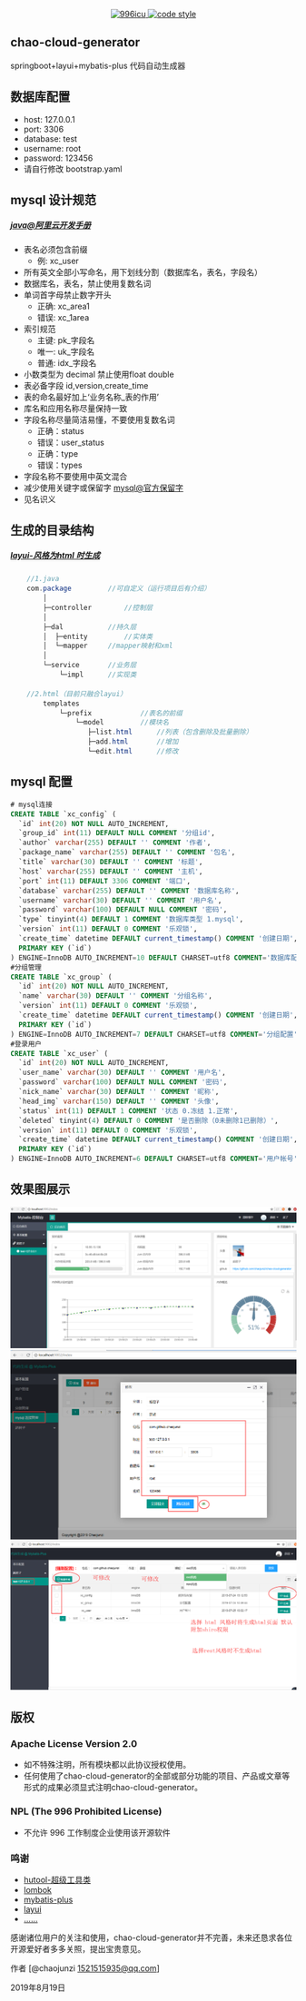 <p align="center">
  <a href="https://github.com/996icu/996.ICU/blob/master/LICENSE">
    <img alt="996icu" src="https://img.shields.io/badge/license-NPL%20(The%20996%20Prohibited%20License)-blue.svg">
  </a>

  <a href="https://www.apache.org/licenses/LICENSE-2.0">
    <img alt="code style" src="https://img.shields.io/badge/license-Apache%202-4EB1BA.svg?style=flat-square">
  </a>
</p>

## chao-cloud-generator
springboot+layui+mybatis-plus 代码自动生成器

## 数据库配置
* host: 127.0.0.1
* port: 3306
* database: test
* username: root
* password: 123456
* 请自行修改 bootstrap.yaml

## mysql 设计规范
##### [java@阿里云开发手册](https://developer.aliyun.com/guidebook/java?spm=5176.11065253.1996646101.searchclickresult.3dc76312f1d1Sd)
* 表名必须包含前缀
    - 例: xc_user
* 所有英文全部小写命名，用下划线分割（数据库名，表名，字段名）
* 数据库名，表名，禁止使用复数名词
* 单词首字母禁止数字开头
    - 正确: xc_area1 
    - 错误: xc_1area 
* 索引规范
    - 主键: pk_字段名
    - 唯一: uk_字段名 
    - 普通: idx_字段名
* 小数类型为 decimal 禁止使用float double
* 表必备字段  id,version,create_time
* 表的命名最好加上‘业务名称_表的作用’
* 库名和应用名称尽量保持一致
* 字段名称尽量简洁易懂，不要使用复数名词
    - 正确：status
    - 错误：user_status
    - 正确：type
    - 错误：types
* 字段名称不要使用中英文混合
* 减少使用关键字或保留字 [mysql@官方保留字](https://blog.csdn.net/m0_38047515/article/details/72877456)
* 见名识义

## 生成的目录结构 
##### [layui-风格为html 时生成](https://www.layui.com/doc/)
```java
	//1.java
	com.package			//可自定义（运行项目后有介绍）
		│
		├─controller   		//控制层
		│
		├─dal   		//持久层
		│  ├─entity 		//实体类
		│  └─mapper		//mapper映射和xml
		│
		└─service		//业务层
			└─impl		//实现类
			
	//2.html（目前只融合layui）
		templates
			└─prefix   			//表名的前缀
			  	└─model 		//模块名
			  	   ├─list.html		//列表（包含删除及批量删除）
			  	   ├─add.html		//增加
			  	   └─edit.html		//修改
```

## mysql 配置
```sql
# mysql连接
CREATE TABLE `xc_config` (
  `id` int(20) NOT NULL AUTO_INCREMENT,
  `group_id` int(11) DEFAULT NULL COMMENT '分组id',
  `author` varchar(255) DEFAULT '' COMMENT '作者',
  `package_name` varchar(255) DEFAULT '' COMMENT '包名',
  `title` varchar(30) DEFAULT '' COMMENT '标题',
  `host` varchar(255) DEFAULT '' COMMENT '主机',
  `port` int(11) DEFAULT 3306 COMMENT '端口',
  `database` varchar(255) DEFAULT '' COMMENT '数据库名称',
  `username` varchar(30) DEFAULT '' COMMENT '用户名',
  `password` varchar(100) DEFAULT NULL COMMENT '密码',
  `type` tinyint(4) DEFAULT 1 COMMENT '数据库类型 1.mysql',
  `version` int(11) DEFAULT 0 COMMENT '乐观锁',
  `create_time` datetime DEFAULT current_timestamp() COMMENT '创建日期',
  PRIMARY KEY (`id`)
) ENGINE=InnoDB AUTO_INCREMENT=10 DEFAULT CHARSET=utf8 COMMENT='数据库配置';
#分组管理
CREATE TABLE `xc_group` (
  `id` int(20) NOT NULL AUTO_INCREMENT,
  `name` varchar(30) DEFAULT '' COMMENT '分组名称',
  `version` int(11) DEFAULT 0 COMMENT '乐观锁',
  `create_time` datetime DEFAULT current_timestamp() COMMENT '创建日期',
  PRIMARY KEY (`id`)
) ENGINE=InnoDB AUTO_INCREMENT=7 DEFAULT CHARSET=utf8 COMMENT='分组配置';
#登录用户
CREATE TABLE `xc_user` (
  `id` int(20) NOT NULL AUTO_INCREMENT,
  `user_name` varchar(30) DEFAULT '' COMMENT '用户名',
  `password` varchar(100) DEFAULT NULL COMMENT '密码',
  `nick_name` varchar(30) DEFAULT '' COMMENT '昵称',
  `head_img` varchar(150) DEFAULT '' COMMENT '头像',
  `status` int(11) DEFAULT 1 COMMENT '状态 0.冻结 1.正常',
  `deleted` tinyint(4) DEFAULT 0 COMMENT '是否删除（0未删除1已删除）',
  `version` int(11) DEFAULT 0 COMMENT '乐观锁',
  `create_time` datetime DEFAULT current_timestamp() COMMENT '创建日期',
  PRIMARY KEY (`id`)
) ENGINE=InnoDB AUTO_INCREMENT=6 DEFAULT CHARSET=utf8 COMMENT='用户帐号';	
```

## 效果图展示
![Image text](screenshot/1.png)
![Image text](screenshot/2.png) 
![Image text](screenshot/3.png) 

## 版权

### Apache License Version 2.0  

- 如不特殊注明，所有模块都以此协议授权使用。
- 任何使用了chao-cloud-generator的全部或部分功能的项目、产品或文章等形式的成果必须显式注明chao-cloud-generator。

### NPL (The 996 Prohibited License)

- 不允许 996 工作制度企业使用该开源软件

### 鸣谢
- [hutool-超级工具类](https://github.com/looly/hutool)  
- [lombok](https://github.com/rzwitserloot/lombok)  
- [mybatis-plus](https://github.com/baomidou/mybatis-plus)  
- [layui](https://github.com/sentsin/layui/)  
- [......](https://github.com/)  

感谢诸位用户的关注和使用，chao-cloud-generator并不完善，未来还恳求各位开源爱好者多多关照，提出宝贵意见。

作者 [@chaojunzi 1521515935@qq.com]

2019年8月19日